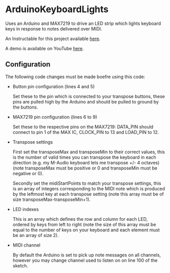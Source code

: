 ArduinoKeyboardLights
================================

Uses an Arduino and MAX7219 to drive an LED strip which lights keyboard keys in response to notes delivered over MIDI.

An Instructable for this project available [here](http://www.instructables.com/id/Arduino-Keyboard-Learning-Lights-Attachment/).

A demo is available on YouTube [here](http://www.youtube.com/watch?v=LfwVIxyaxYY).

Configuration
-------------
The following code changes must be made boefre using this code:
- Button pin configuration (lines 4 and 5)
  
  Set these to the pin which is connected to your transpose buttons, these pins are pulled high by the Arduino and should be pulled to ground by the buttons.
- MAX7219 pin configuration (lines 6 to 9)
  
  Set these to the respective pins on the MAX7219: DATA_PIN should connect to pin 1 of the MAX IC, CLOCK_PIN to 13 and LOAD_PIN to 12.
- Transpose settings
  
  First set the transposeMax and transposeMin to their correct values, this is the number of valid times you can transpose the keyboard in each direction (e.g. my M-Audio keyboard lets me transpose +/- 4 octaves) (note transposeMax must be positive or 0 and transposeMin must be negative or 0).
  
  Secondly set the midiStartPoints to match your transpose settings, this is an array of integers corresponding to the MIDI note which is produced by the leftmost key at each transpose setting (note this array must be of size transposeMax-transposeMin+1).
- LED indexes
  
  This is an array which defines the row and column for each LED, ordered by keys from left to right (note the size of this array must be equal to the number of keys on your keyboard and each element must be an array of size 2).
- MIDI channel
  
  By default the Arduino is set to pick up note messages on all channels, however you may change channel used to listen on on line 100 of the sketch.
